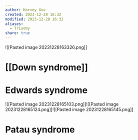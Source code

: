 ```yaml
---
author: Harvey Guo
created: 2023-12-28 16:32
modified: 2023-12-28 16:32
aliases:
  - Trisomy
share: true
---
```

![[Pasted image 20231228163326.png]]
# [[Down syndrome]]
# Edwards syndrome
![[Pasted image 20231228165103.png]]![[Pasted image 20231228165124.png]]![[Pasted image 20231228165145.png]]
# Patau syndrome